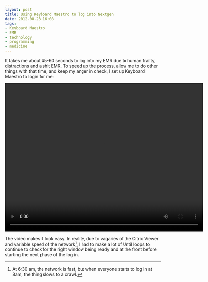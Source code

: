 ```yaml
---
layout: post
title: Using Keyboard Maestro to log into Nextgen
date: 2012-08-23 16:08  
tags:
- Keyboard Maestro
- EMR
- technology
- programming
- medicine
---
```

It takes me about 45-60 seconds to log into my EMR due to human frailty, distractions and a shit EMR. To speed up the process, allow me to do other things with that time, and keep my anger in check, I set up Keyboard Maestro to login for me:

<video width="640" height="480" controls="controls">
  <source src="/images/KM_to_log_in_to_Nextgen.mov" type="video/mp4" />
  Your browser does not support the video tag.
</video>

The video makes it look easy. In reality, due to vagaries of the Citrix Viewer and variable speed of the network[^120823161512], I had to make a lot of Until loops to continue to check for the right window being ready and at the front before starting the next phase of the log in.

[^120823161512]: At 6:30 am, the network is fast, but when everyone starts to log in at 8am, the thing slows to a crawl.